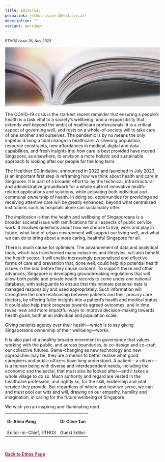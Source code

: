 ```yaml
---
title: Editorial
permalink: /ethos-issue-26/editorial/
description: ""
variant: markdown
---
```

<style>


	
.back a
{
	color: #9f2943;
	font-weight: bold;
}

#banner img
{
	width:100%;
}
	
.author
{
border-bottom: 1px solid black;
margin-top:40px;
padding-bottom:30px;
border-top: 1px solid black;	

}	
	
</style>
<em><small>ETHOS Issue 26, Nov 2023</small></em>
<div class="background-image">
<img src="/images/Landing_Banner_Images/knowledge_editorial_banner_01.jpg">
</div>


<p>The COVID-19 crisis is the starkest recent reminder that ensuring a people’s health is a task vital to a society’s wellbeing, and a responsibility that extends well beyond the ambit of healthcare professionals: it is a critical aspect of governing well, and rests on a whole-of-society will to take care of one another and ourselves. The pandemic is by no means the only impetus driving a tidal change in healthcare. A silvering population, resource constraints, new affordances in medical, digital and data capabilities, and fresh insights into how care is best provided have moved Singapore, as elsewhere, to envision a more holistic and sustainable approach to looking after our people for the long term. </p>

<p>The Healthier SG initiative, announced in 2022 and launched in July 2023, is an important first step in reframing how we think about health and care in Singapore. It is part of a broader effort to lay the technical, infrastructural and administrative groundwork for a whole suite of innovative health-related applications and solutions,  while activating both individual and communal ownership of health. In doing so, opportunities for providing and receiving attentive care will be greatly enhanced, beyond what centralised institutions such as hospitals alone can sustainably offer.
</p>

<p>The implication is that the health and wellbeing of Singaporeans is a broader societal issue with ramifications for all aspects of public service work. It involves questions about how we choose to live, work and play in future, what kind of urban environment will support our living well, and what we can do to bring about a more caring, healthful Singapore for all.</p>

<p>There is much cause for optimism. The advancement of data and analytical tools, which has transformed many industries and lifestyles, will also benefit the health sector. It will enable increasingly personalised and effective forms of care and prevention that, done well, could help nip potential health issues in the bud before they cause concern. To support these and other advances, Singapore is developing groundbreaking regulations that will allow both public and private health records to come under one national database, with safeguards to ensure that this intimate personal data is managed responsibly and used appropriately. Such information will strengthen the core relationship between patients and their primary care doctors, by offering fuller insights into a patient’s health and medical status. It could also help track progress towards agreed outcomes, and in time reveal new and more impactful ways to improve decision-making towards health goals, both at an individual and population scale. </p>

<p>Giving patients agency over their health—which is to say giving Singaporeans ownership of their wellbeing—works. </p>


<p>It is also part of a healthy broader movement in governance that values working with the public, and across boundaries, to co-design and co-craft our collective futures. Game-changing as new technology and new approaches may be, they are a means to better realise what good caregivers and public officers have long understood. A patient—a citizen—is a human being with diverse and interdependent needs, including the economic and the social, that must also be looked after—and it takes a whole village to do so. Much authority and regard are vested in the healthcare profession, and rightly so, for the skill, leadership and vital service they provide. But regardless of where and how we serve, we can and must pool our wits and will, drawing on our empathy, humility and imagination, in caring for the future wellbeing of Singapore.</p>

<p>We wish you an inspiring and illuminating read. </p>


<table>
<tbody><tr>

<td>	
<p><b>Dr Alvin Pang </b><br>
</p></td>	

<td>	
<p><b>Dr Clive Tan</b><br>
</p></td>		
	

</tr>	
	
<tr>	
<td>	
Editor-in-Chief, ETHOS
</td>

<td>	
Guest Editor	
	</td>
	
</tr>



</tbody></table>	

	
<br>
<br>	
<div class="back">
<a href="/ethos/">Back to Ethos Page</a>	
</div>